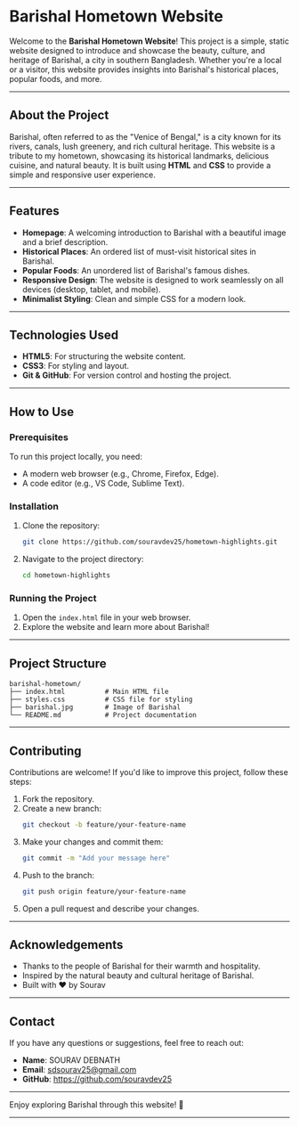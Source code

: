 # Barishal Hometown Website

Welcome to the **Barishal Hometown Website**! This project is a simple, static website designed to introduce and showcase the beauty, culture, and heritage of Barishal, a city in southern Bangladesh. Whether you're a local or a visitor, this website provides insights into Barishal's historical places, popular foods, and more.

---

## About the Project

Barishal, often referred to as the "Venice of Bengal," is a city known for its rivers, canals, lush greenery, and rich cultural heritage. This website is a tribute to my hometown, showcasing its historical landmarks, delicious cuisine, and natural beauty. It is built using **HTML** and **CSS** to provide a simple and responsive user experience.

---

## Features

- **Homepage**: A welcoming introduction to Barishal with a beautiful image and a brief description.
- **Historical Places**: An ordered list of must-visit historical sites in Barishal.
- **Popular Foods**: An unordered list of Barishal's famous dishes.
- **Responsive Design**: The website is designed to work seamlessly on all devices (desktop, tablet, and mobile).
- **Minimalist Styling**: Clean and simple CSS for a modern look.

---

## Technologies Used

- **HTML5**: For structuring the website content.
- **CSS3**: For styling and layout.
- **Git & GitHub**: For version control and hosting the project.

---

## How to Use

### Prerequisites
To run this project locally, you need:
- A modern web browser (e.g., Chrome, Firefox, Edge).
- A code editor (e.g., VS Code, Sublime Text).

### Installation
1. Clone the repository:
   ```bash
   git clone https://github.com/souravdev25/hometown-highlights.git
   ```
2. Navigate to the project directory:
   ```bash
   cd hometown-highlights
   ```

### Running the Project
1. Open the `index.html` file in your web browser.
2. Explore the website and learn more about Barishal!

---

## Project Structure

```
barishal-hometown/
├── index.html          # Main HTML file
├── styles.css          # CSS file for styling
├── barishal.jpg        # Image of Barishal
└── README.md           # Project documentation
```

---

## Contributing

Contributions are welcome! If you'd like to improve this project, follow these steps:
1. Fork the repository.
2. Create a new branch:
   ```bash
   git checkout -b feature/your-feature-name
   ```
3. Make your changes and commit them:
   ```bash
   git commit -m "Add your message here"
   ```
4. Push to the branch:
   ```bash
   git push origin feature/your-feature-name
   ```
5. Open a pull request and describe your changes.

---

## Acknowledgements

- Thanks to the people of Barishal for their warmth and hospitality.
- Inspired by the natural beauty and cultural heritage of Barishal.
- Built with ❤️ by Sourav

---

## Contact

If you have any questions or suggestions, feel free to reach out:
- **Name**: SOURAV DEBNATH
- **Email**: sdsourav25@gmail.com
- **GitHub**: https://github.com/souravdev25
---

Enjoy exploring Barishal through this website! 🌿

---
